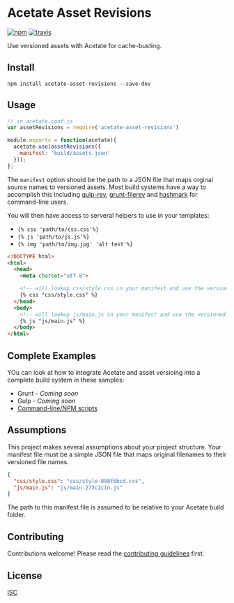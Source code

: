 # Acetate Asset Revisions

[![npm][npm-image]][npm-url]
[![travis][travis-image]][travis-url]

[npm-image]: https://img.shields.io/npm/v/acetate-asset-revisions.svg?style=flat-square
[npm-url]: https://www.npmjs.com/package/acetate-asset-revisions
[travis-image]: https://img.shields.io/travis/patrickarlt/acetate-asset-revisions.svg?style=flat-square
[travis-url]: https://travis-ci.org/patrickarlt/acetate-asset-revisions

Use versioned assets with Acetate for cache-busting.

## Install

```
npm install acetate-asset-revisions --save-dev
```

## Usage

```js
// in acetate.conf.js
var assetRevisions = require('acetate-asset-revisions')

module.exports = function(acetate){
  acetate.use(assetRevisions({
    manifest: 'build/assets.json'
  }));
};
```

The `manifest` option should be the path to a JSON file that maps orginal source names to versioned assets. Most build systems have a way to accomplish this including [gulp-rev](https://github.com/sindresorhus/gulp-rev#asset-manifest), [grunt-filerev](https://github.com/yeoman/grunt-filerev#summary) and [hashmark](https://github.com/keithamus/hashmark#shell) for command-line users.

You will then have access to serveral helpers to use in your templates:

* `{% css 'path/to/css.css'%}`
* `{% js 'path/to/js.js'%}`
* `{% img 'path/to/img.jpg' 'alt text'%}`

```html
<!DOCTYPE html>
<html>
  <head>
    <meta charset="utf-8">

    <!-- will lookup css/style.css in your manifest and use the versioned URL -->
    {% css "css/style.css" %}
  </head>
  <body>
    <!-- will lookup js/main.js in your manifest and use the versioned URL -->
    {% js "js/main.js" %}
  </body>
</html>
```

## Complete Examples

YOu can look at how to integrate Acetate and asset versioing into a complete build system in these samples:

* Grunt - *Coming soon*
* Gulp - *Coming soon*
* [Command-line/NPM scripts](https://github.com/patrickarlt/acetate-cli-sample)

## Assumptions

This project makes several assumptions about your project structure. Your manifest file must be a simple JSON file that maps original filenames to their versioned file names.

```json
{
  "css/style.css": "css/style-098f6bcd.css",
  "js/main.js": "js/main-273c2cin.js"
}
```

 The path to this manifest file is assumed to be relative to your Acetate build folder.

## Contributing

Contributions welcome! Please read the [contributing guidelines](CONTRIBUTING.md) first.

## License

[ISC](LICENSE.md)
